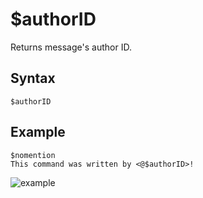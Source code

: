 # $authorID
Returns message's author ID. 

## Syntax
```
$authorID
```

## Example
```
$nomention
This command was written by <@$authorID>!
```
![example](https://user-images.githubusercontent.com/113303649/209975713-3b515d2a-4828-48d5-bb1a-530a0d71e059.png)
